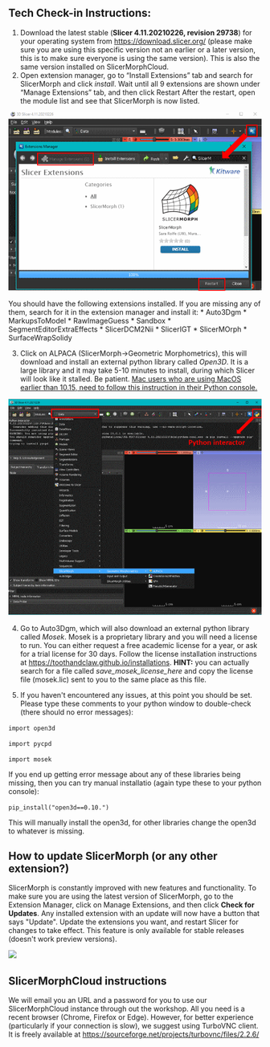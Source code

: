 ## Tech Check-in Instructions:


1. Download the latest stable (**Slicer 4.11.20210226, revision 29738**) for your operating system from https://download.slicer.org/ (please make sure you are using this specific version not an earlier or a later version, this is to make sure everyone is using the same version). This is also the same version installed on SlicerMorphCloud. 
2. Open extension manager, go to “Install Extensions” tab and search for SlicerMorph and click *install*.
Wait until all 9 extensions are shown under “Manage Extensions” tab, and then click Restart
After the restart, open the module list and see that SlicerMorph is now listed.

<img src="./exten_manager.png">

You should have the following extensions installed. If you are missing any of them, search for it in the extension manager and install it:
    * Auto3Dgm
    * MarkupsToModel
    * RawImageGuess
    * Sandbox
    * SegmentEditorExtraEffects
    * SlicerDCM2Nii
    * SlicerIGT
    * SlicerMOrph
    * SurfaceWrapSolidy

3. Click on ALPACA (SlicerMorph->Geometric Morphometrics), this will download and install an external python library called *Open3D*. It is a large library and it may take 5-10 minutes to install, during which Slicer will look like it stalled. Be patient. [Mac users who are using MacOS earlier than 10.15, need to follow this instruction in their Python console.](https://discourse.slicer.org/t/cant-load-open3d/12950/6?u=muratmaga) 

<img src="./python_alpaca.png">

4. Go to Auto3Dgm, which will also download an external python library called *Mosek*. 
Mosek is a proprietary library and you will need a license to run. You can either request a free academic license for a year, or ask for a trial license for 30 days. Follow the license installation instructions at https://toothandclaw.github.io/installations. **HINT:** you can actually search for a file called *save_mosek_license_here* and copy the license file (mosek.lic) sent to you to the same place as this file. 

5. If you haven't encountered any issues, at this point you should be set. Please type these comments to your python window to double-check (there should no error messages):

  ```import open3d```
  
  ```import pycpd```
  
  ```import mosek```
  
If you end up getting error message about any of these libraries being missing, then you can try manual installatio (again type these to your python console):

```pip_install("open3d==0.10.")```
  
  This will manually install the open3d, for other libraries change the open3d to whatever is missing. 

## How to update SlicerMorph (or any other extension?)
SlicerMorph is constantly improved with new features and functionality. To make sure you are using the latest version of SlicerMorph, go to the Extension Manager, click on Manage Extensions, and then click **Check for Updates**. Any installed extension with an update will now have a button that says "Update". Update the extensions you want, and restart Slicer for changes to take effect. This feature is only available for stable releases (doesn't work preview versions). 

<img src="./Exten_manager_Update.png"> 

## SlicerMorphCloud instructions
We will email you an URL and a password for you to use our SlicerMorphCloud instance through out the workshop. All you need is a recent browser (Chrome, Firefox or Edge). However, for better experience (particularly if your connection is slow), we suggest using TurboVNC client. It is freely available at https://sourceforge.net/projects/turbovnc/files/2.2.6/  

